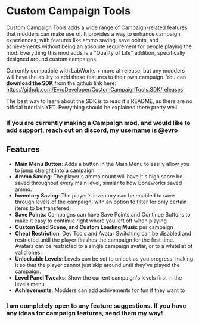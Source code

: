 # Custom Campaign Tools
Custom Campaign Tools adds a wide range of Campaign-related features that modders can make use of. It provides a way to enhance campaign experiences, with features like ammo saving, save points, and achievements without being an absolute requirement for people playing the mod. Everything this mod adds is a "Quality of Life" addition, specifically designed around custom campaigns. 

Currently compatible with LabWorks + more at release, but any modders will have the ability to add these features to their own campaign. You can **download the SDK** from the github link here: https://github.com/EvroDeveloper/CustomCampaignTools.SDK/releases

The best way to learn about the SDK is to read it's README, as there are no official tutorials YET. Everything should be explained there pretty well.
### If you are currently making a Campaign mod, and would like to add support, reach out on discord, my username is  @evro

## Features
 - **Main Menu Button**: Adds a button in the Main Menu to easily allow you to jump straight into a campaign.
 - **Ammo Saving**: The player's ammo count will have it's high score be saved throughout every main level, similar to how Boneworks saved ammo. 
 - **Inventory Saving**: The player's inventory can be enabled to save through levels of the campaign, with an option to filter for only certain items to be transfered.
 - **Save Points**: Campaigns can have Save Points and Continue Buttons to make it easy to continue right where you left off when playing
 - **Custom Load Scene, and Custom Loading Music** per campaign
 - **Cheat Restriction**: Dev Tools and Avatar Switching can be disabled and restricted until the player finishes the campaign for the first time. Avatars can be restricted to a single campaign avatar, or to a whitelist of valid ones.
 - **Unlockable Levels**: Levels can be set to unlock as you progress, making it so that the player cannot just skip around until they've played the campaign.
 - **Level Panel Tweaks**: Show the current campaign's levels first in the levels menu
 - **Achievements**: Modders can add achivements for fun if they want to

### I am completely open to any feature suggestions. If you have any ideas for campaign features, send them my way!

